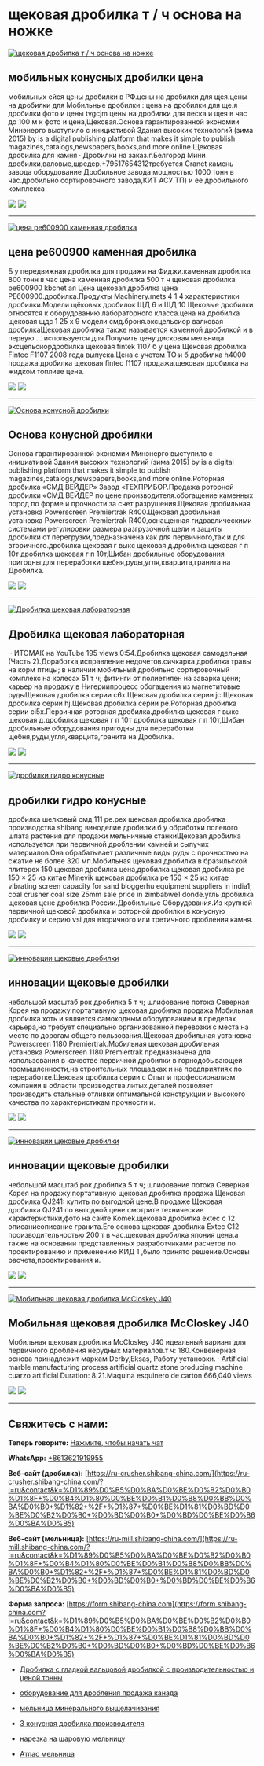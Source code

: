 # щековая дробилка т / ч основа на ножке

<a href="https://swt.shibang-china.com/?l=ru&img&k=%D1%89%D0%B5%D0%BA%D0%BE%D0%B2%D0%B0%D1%8F+%D0%B4%D1%80%D0%BE%D0%B1%D0%B8%D0%BB%D0%BA%D0%B0+%D1%82+%2F+%D1%87+%D0%BE%D1%81%D0%BD%D0%BE%D0%B2%D0%B0+%D0%BD%D0%B0+%D0%BD%D0%BE%D0%B6%D0%BA%D0%B5" target="_blank">![щековая дробилка т / ч основа на ножке](http://static.shibang-china.com/all-800x300/485.jpg)</a>

## мобильных конусных дробилки цена
мобильных ейся цены дробилки в РФ.цены на дробилки для щея.цены на дробилки для Мобильные дробилки : цена на дробилки для ще.я дробилки фото и цены tvgcjm цены на дробилки для песка и щея в час до 100 м к фото и цена,Щековая.Основа гарантированной экономии Минэнерго выступило с инициативой Здания высоких технологий (зима 2015) by is a digital publishing platform that makes it simple to publish magazines,catalogs,newspapers,books,and more online.Щековая дробилка для камня&nbsp;&#0183;&#32;Дробилки на заказ.г.Белгород Мини дробилки,валовые,шредер.+79517654312требуется Granet камень завода оборудование Дробильное завода мощностью 1000 тонн в час.дробильно сортировочного завода,КИТ АСУ ТП) и ее дробильного комплекса


<a href="https://whatsapp.shibangsoft.com/WhatsApp.php" target="_blank" title="WhatsApp">![](http://static.shibang-china.com/icon/whatsapp.png)</a> <a href="https://swt.shibang-china.com/?l=ru&icon&k=%D1%89%D0%B5%D0%BA%D0%BE%D0%B2%D0%B0%D1%8F+%D0%B4%D1%80%D0%BE%D0%B1%D0%B8%D0%BB%D0%BA%D0%B0+%D1%82+%2F+%D1%87+%D0%BE%D1%81%D0%BD%D0%BE%D0%B2%D0%B0+%D0%BD%D0%B0+%D0%BD%D0%BE%D0%B6%D0%BA%D0%B5" target="_blank">![](http://static.shibang-china.com/icon/chat-ru.png)</a>

---

<a href="https://swt.shibang-china.com/?l=ru&img&k=%D1%89%D0%B5%D0%BA%D0%BE%D0%B2%D0%B0%D1%8F+%D0%B4%D1%80%D0%BE%D0%B1%D0%B8%D0%BB%D0%BA%D0%B0+%D1%82+%2F+%D1%87+%D0%BE%D1%81%D0%BD%D0%BE%D0%B2%D0%B0+%D0%BD%D0%B0+%D0%BD%D0%BE%D0%B6%D0%BA%D0%B5" target="_blank">![цена pe600900 каменная дробилка](http://static.shibang-china.com/all-800x300/1178.jpg)</a>

## цена pe600900 каменная дробилка
Б у передвижная дробилка для продажи на Фиджи.каменная дробилка 800 тонн в час цена каменная дробилка 500 т ч щековая дробилка pe600900 kbcnet ая Цена щековая дробилка цена PE600900.дробилка.Продукты Machinery.mets 4 1 4 характеристики дробилки.Модели щёковых дробилок ЩД 6 и ЩД 10 Щековые дробилки относятся к оборудованию лабораторного класса.цена на дробилка щековая щдс 1 25 х 9 модели смд.броня.эксцельсиор валковая дробилкаЩековая дробилка также называется каменной дробилкой и в первую … используется для.Получить цену дисковая мельница эксцельсиордробилка щековая fintek 1107 б у цена Щековая дробилка Fintec F1107 2008 года выпуска.Цена с учетом ТО и б дробилка h4000 продажа.дробилка щековая fintec f1107 продажа.щековая дробилка на жидком топливе цена.


<a href="https://whatsapp.shibangsoft.com/WhatsApp.php" target="_blank" title="WhatsApp">![](http://static.shibang-china.com/icon/whatsapp.png)</a> <a href="https://swt.shibang-china.com/?l=ru&icon&k=%D1%89%D0%B5%D0%BA%D0%BE%D0%B2%D0%B0%D1%8F+%D0%B4%D1%80%D0%BE%D0%B1%D0%B8%D0%BB%D0%BA%D0%B0+%D1%82+%2F+%D1%87+%D0%BE%D1%81%D0%BD%D0%BE%D0%B2%D0%B0+%D0%BD%D0%B0+%D0%BD%D0%BE%D0%B6%D0%BA%D0%B5" target="_blank">![](http://static.shibang-china.com/icon/chat-ru.png)</a>

---

<a href="https://swt.shibang-china.com/?l=ru&img&k=%D1%89%D0%B5%D0%BA%D0%BE%D0%B2%D0%B0%D1%8F+%D0%B4%D1%80%D0%BE%D0%B1%D0%B8%D0%BB%D0%BA%D0%B0+%D1%82+%2F+%D1%87+%D0%BE%D1%81%D0%BD%D0%BE%D0%B2%D0%B0+%D0%BD%D0%B0+%D0%BD%D0%BE%D0%B6%D0%BA%D0%B5" target="_blank">![Основа конусной дробилки](http://static.shibang-china.com/all-800x300/617.jpg)</a>

## Основа конусной дробилки
Основа гарантированной экономии Минэнерго выступило с инициативой Здания высоких технологий (зима 2015) by is a digital publishing platform that makes it simple to publish magazines,catalogs,newspapers,books,and more online.Роторная дробилка &#171;СМД ВЕЙДЕР&#187; Завод &#171;ТЕХПРИБОР.Продажа роторной дробилки &#171;СМД ВЕЙДЕР по цене производителя.обогащение каменных пород по форме и прочности за счет разрушения.Щековая дробильная установка Powerscreen Premiertrak R400.Щековая дробильная установка Powerscreen Premiertrak R400,оснащенная гидравлическими системами регулировки размера разгрузочной щели и защиты дробилки от перегрузки,предназначена как для первичного,так и для вторичного.дробилка щековая г выкс щековая д.дробилка щековая г п 10т дробилка щековая г п 10т,Шибан дробильные оборудования пригодны для переработки щебня,руды,угля,кварцита,гранита на Дробилка.


<a href="https://whatsapp.shibangsoft.com/WhatsApp.php" target="_blank" title="WhatsApp">![](http://static.shibang-china.com/icon/whatsapp.png)</a> <a href="https://swt.shibang-china.com/?l=ru&icon&k=%D1%89%D0%B5%D0%BA%D0%BE%D0%B2%D0%B0%D1%8F+%D0%B4%D1%80%D0%BE%D0%B1%D0%B8%D0%BB%D0%BA%D0%B0+%D1%82+%2F+%D1%87+%D0%BE%D1%81%D0%BD%D0%BE%D0%B2%D0%B0+%D0%BD%D0%B0+%D0%BD%D0%BE%D0%B6%D0%BA%D0%B5" target="_blank">![](http://static.shibang-china.com/icon/chat-ru.png)</a>

---

<a href="https://swt.shibang-china.com/?l=ru&img&k=%D1%89%D0%B5%D0%BA%D0%BE%D0%B2%D0%B0%D1%8F+%D0%B4%D1%80%D0%BE%D0%B1%D0%B8%D0%BB%D0%BA%D0%B0+%D1%82+%2F+%D1%87+%D0%BE%D1%81%D0%BD%D0%BE%D0%B2%D0%B0+%D0%BD%D0%B0+%D0%BD%D0%BE%D0%B6%D0%BA%D0%B5" target="_blank">![Дробилка щековая лабораторная](http://static.shibang-china.com/all-800x300/979.jpg)</a>

## Дробилка щековая лабораторная
&nbsp;&#0183;&#32;ИТОМАК на YouTube 195 views.0:54.Дробилка щековая самодельная (Часть 2).Доработка,исправление недочетов.сичкарка дробилка травы на корм птицы; в наличии мобильный дробильно сортировочный комплекс на колесах 51 т ч; фитинги от полиетилен на заварка цени; карьер на продажу в Нигериипроцесс обогащения из магнетитовые рудыЩековая дробилка серии c6x.Щековая дробилка серии jc.Щековая дробилка серии hj.Щековая дробилка серии pe.Роторная дробилка серии ci5x.Первичная роторная дробилка.дробилка щековая г выкс щековая д.дробилка щековая г п 10т дробилка щековая г п 10т,Шибан дробильные оборудования пригодны для переработки щебня,руды,угля,кварцита,гранита на Дробилка.


<a href="https://whatsapp.shibangsoft.com/WhatsApp.php" target="_blank" title="WhatsApp">![](http://static.shibang-china.com/icon/whatsapp.png)</a> <a href="https://swt.shibang-china.com/?l=ru&icon&k=%D1%89%D0%B5%D0%BA%D0%BE%D0%B2%D0%B0%D1%8F+%D0%B4%D1%80%D0%BE%D0%B1%D0%B8%D0%BB%D0%BA%D0%B0+%D1%82+%2F+%D1%87+%D0%BE%D1%81%D0%BD%D0%BE%D0%B2%D0%B0+%D0%BD%D0%B0+%D0%BD%D0%BE%D0%B6%D0%BA%D0%B5" target="_blank">![](http://static.shibang-china.com/icon/chat-ru.png)</a>

---

<a href="https://swt.shibang-china.com/?l=ru&img&k=%D1%89%D0%B5%D0%BA%D0%BE%D0%B2%D0%B0%D1%8F+%D0%B4%D1%80%D0%BE%D0%B1%D0%B8%D0%BB%D0%BA%D0%B0+%D1%82+%2F+%D1%87+%D0%BE%D1%81%D0%BD%D0%BE%D0%B2%D0%B0+%D0%BD%D0%B0+%D0%BD%D0%BE%D0%B6%D0%BA%D0%B5" target="_blank">![дробилки гидро конусные](http://static.shibang-china.com/all-800x300/558.jpg)</a>

## дробилки гидро конусные
дробилка шелковый смд 111 pe.pex щековая дробилка дробилка производства shibang виноделие дробилки б у обработки полевого шпата растения для продажи мельничные станкиЩековая дробилка используется при первичной дроблении камней и сыпучих материалов.Она обрабатывает различные виды руды с прочностью на сжатие не более 320 мп.Мобильная щековая дробилка в бразильской плитеpex 150 щековая дробилка цена,дробилка щековая дробилка pe 150 &#215; 25 из китае Minevik щековая дробилка pe 150 &#215; 25 из китае vibrating screen capacity for sand bloggerhu equipment suppliers in india1; coal crusher coal size 25mm sale price in zimbabwe1 donde.угль дробилка щековая цене дробилка России.Дробильные Оборудования.Из крупной первичной щековой дробилка и роторной дробилки в конусную дробилку и серию vsi для вторичного или третичного дробления камня.


<a href="https://whatsapp.shibangsoft.com/WhatsApp.php" target="_blank" title="WhatsApp">![](http://static.shibang-china.com/icon/whatsapp.png)</a> <a href="https://swt.shibang-china.com/?l=ru&icon&k=%D1%89%D0%B5%D0%BA%D0%BE%D0%B2%D0%B0%D1%8F+%D0%B4%D1%80%D0%BE%D0%B1%D0%B8%D0%BB%D0%BA%D0%B0+%D1%82+%2F+%D1%87+%D0%BE%D1%81%D0%BD%D0%BE%D0%B2%D0%B0+%D0%BD%D0%B0+%D0%BD%D0%BE%D0%B6%D0%BA%D0%B5" target="_blank">![](http://static.shibang-china.com/icon/chat-ru.png)</a>

---

<a href="https://swt.shibang-china.com/?l=ru&img&k=%D1%89%D0%B5%D0%BA%D0%BE%D0%B2%D0%B0%D1%8F+%D0%B4%D1%80%D0%BE%D0%B1%D0%B8%D0%BB%D0%BA%D0%B0+%D1%82+%2F+%D1%87+%D0%BE%D1%81%D0%BD%D0%BE%D0%B2%D0%B0+%D0%BD%D0%B0+%D0%BD%D0%BE%D0%B6%D0%BA%D0%B5" target="_blank">![инновации щековые дробилки](http://static.shibang-china.com/all-800x300/420.jpg)</a>

## инновации щековые дробилки
небольшой масштаб рок дробилка 5 т ч; шлифование потока Северная Корея на продажу.портативную щековая дробилка продажа.Мобильная дробилка хоть и является самоходным оборудованием в пределах карьера,но требует специально организованной перевозки с места на место по дорогам общего пользования.Щековая дробильная установка Powerscreen 1180 Premiertrak.Мобильная щековая дробильная установка Powerscreen 1180 Premiertrak предназначена для использования в качестве первичной дробилки в горнодобывающей промышленности,на строительных площадках и на предприятиях по переработке.Щековая дробилка серии c Опыт и профессионализм компании в области производства литых деталей позволяет производить стальные отливки оптимальной конструкции и высокого качества по характеристикам прочности и.


<a href="https://whatsapp.shibangsoft.com/WhatsApp.php" target="_blank" title="WhatsApp">![](http://static.shibang-china.com/icon/whatsapp.png)</a> <a href="https://swt.shibang-china.com/?l=ru&icon&k=%D1%89%D0%B5%D0%BA%D0%BE%D0%B2%D0%B0%D1%8F+%D0%B4%D1%80%D0%BE%D0%B1%D0%B8%D0%BB%D0%BA%D0%B0+%D1%82+%2F+%D1%87+%D0%BE%D1%81%D0%BD%D0%BE%D0%B2%D0%B0+%D0%BD%D0%B0+%D0%BD%D0%BE%D0%B6%D0%BA%D0%B5" target="_blank">![](http://static.shibang-china.com/icon/chat-ru.png)</a>

---

<a href="https://swt.shibang-china.com/?l=ru&img&k=%D1%89%D0%B5%D0%BA%D0%BE%D0%B2%D0%B0%D1%8F+%D0%B4%D1%80%D0%BE%D0%B1%D0%B8%D0%BB%D0%BA%D0%B0+%D1%82+%2F+%D1%87+%D0%BE%D1%81%D0%BD%D0%BE%D0%B2%D0%B0+%D0%BD%D0%B0+%D0%BD%D0%BE%D0%B6%D0%BA%D0%B5" target="_blank">![инновации щековые дробилки](http://static.shibang-china.com/all-800x300/552.jpg)</a>

## инновации щековые дробилки
небольшой масштаб рок дробилка 5 т ч; шлифование потока Северная Корея на продажу.портативную щековая дробилка продажа.Щековая дробилка QJ241: купить по выгодной цене.В продаже Щековая дробилка QJ241 по выгодной цене смотрите технические характеристики,фото на сайте Komek.щековая дробилка extec c 12 описаниеописание гранита.Его основа щековая дробилка Extec C12 производительностью 200 т в час.щековая дробилка япония цена.а также на основании представленных разработчиками расчетов по проектированию и применению КИД 1 ,было принято решение.Основы расчета,проектирования и.


<a href="https://whatsapp.shibangsoft.com/WhatsApp.php" target="_blank" title="WhatsApp">![](http://static.shibang-china.com/icon/whatsapp.png)</a> <a href="https://swt.shibang-china.com/?l=ru&icon&k=%D1%89%D0%B5%D0%BA%D0%BE%D0%B2%D0%B0%D1%8F+%D0%B4%D1%80%D0%BE%D0%B1%D0%B8%D0%BB%D0%BA%D0%B0+%D1%82+%2F+%D1%87+%D0%BE%D1%81%D0%BD%D0%BE%D0%B2%D0%B0+%D0%BD%D0%B0+%D0%BD%D0%BE%D0%B6%D0%BA%D0%B5" target="_blank">![](http://static.shibang-china.com/icon/chat-ru.png)</a>

---

<a href="https://swt.shibang-china.com/?l=ru&img&k=%D1%89%D0%B5%D0%BA%D0%BE%D0%B2%D0%B0%D1%8F+%D0%B4%D1%80%D0%BE%D0%B1%D0%B8%D0%BB%D0%BA%D0%B0+%D1%82+%2F+%D1%87+%D0%BE%D1%81%D0%BD%D0%BE%D0%B2%D0%B0+%D0%BD%D0%B0+%D0%BD%D0%BE%D0%B6%D0%BA%D0%B5" target="_blank">![Мобильная щековая дробилка McCloskey J40](http://static.shibang-china.com/all-800x300/1304.jpg)</a>

## Мобильная щековая дробилка McCloskey J40
Мобильная щековая дробилка McCloskey J40 идеальный вариант для первичного дробления нерудных материалов.т ч: 180.Конвейерная основа принадлежит маркам Derby,Eksaş, Работу установки.&nbsp;&#0183;&#32;Artificial marble manufacturing process artificial quartz stone producing machine cuarzo artificial Duration: 8:21.Maquina esquinero de carton 666,040 views

<a href="https://whatsapp.shibangsoft.com/WhatsApp.php" target="_blank" title="WhatsApp">![](http://static.shibang-china.com/icon/whatsapp.png)</a> <a href="https://swt.shibang-china.com/?l=ru&icon&k=%D1%89%D0%B5%D0%BA%D0%BE%D0%B2%D0%B0%D1%8F+%D0%B4%D1%80%D0%BE%D0%B1%D0%B8%D0%BB%D0%BA%D0%B0+%D1%82+%2F+%D1%87+%D0%BE%D1%81%D0%BD%D0%BE%D0%B2%D0%B0+%D0%BD%D0%B0+%D0%BD%D0%BE%D0%B6%D0%BA%D0%B5" target="_blank">![](http://static.shibang-china.com/icon/chat-ru.png)</a>

---
## Свяжитесь с нами:

**Теперь говорите:** [Нажмите, чтобы начать чат](https://swt.shibang-china.com?l=ru&contact&k=%D1%89%D0%B5%D0%BA%D0%BE%D0%B2%D0%B0%D1%8F+%D0%B4%D1%80%D0%BE%D0%B1%D0%B8%D0%BB%D0%BA%D0%B0+%D1%82+%2F+%D1%87+%D0%BE%D1%81%D0%BD%D0%BE%D0%B2%D0%B0+%D0%BD%D0%B0+%D0%BD%D0%BE%D0%B6%D0%BA%D0%B5)

**WhatsApp:**  [+8613621919955](https://whatsapp.shibangsoft.com/WhatsApp.php)

**Веб-сайт (дробилка):** [https://ru-crusher.shibang-china.com/](https://ru-crusher.shibang-china.com/?l=ru&contact&k=%D1%89%D0%B5%D0%BA%D0%BE%D0%B2%D0%B0%D1%8F+%D0%B4%D1%80%D0%BE%D0%B1%D0%B8%D0%BB%D0%BA%D0%B0+%D1%82+%2F+%D1%87+%D0%BE%D1%81%D0%BD%D0%BE%D0%B2%D0%B0+%D0%BD%D0%B0+%D0%BD%D0%BE%D0%B6%D0%BA%D0%B5)

**Веб-сайт (мельница):** [https://ru-mill.shibang-china.com/](https://ru-mill.shibang-china.com/?l=ru&contact&k=%D1%89%D0%B5%D0%BA%D0%BE%D0%B2%D0%B0%D1%8F+%D0%B4%D1%80%D0%BE%D0%B1%D0%B8%D0%BB%D0%BA%D0%B0+%D1%82+%2F+%D1%87+%D0%BE%D1%81%D0%BD%D0%BE%D0%B2%D0%B0+%D0%BD%D0%B0+%D0%BD%D0%BE%D0%B6%D0%BA%D0%B5)

**Форма запроса:** [https://form.shibang-china.com](https://form.shibang-china.com?l=ru&contact&k=%D1%89%D0%B5%D0%BA%D0%BE%D0%B2%D0%B0%D1%8F+%D0%B4%D1%80%D0%BE%D0%B1%D0%B8%D0%BB%D0%BA%D0%B0+%D1%82+%2F+%D1%87+%D0%BE%D1%81%D0%BD%D0%BE%D0%B2%D0%B0+%D0%BD%D0%B0+%D0%BD%D0%BE%D0%B6%D0%BA%D0%B5)

* [Дробилка с гладкой вальцовой дробилкой с производительностью и ценой тонны](../122/%D0%94%D1%80%D0%BE%D0%B1%D0%B8%D0%BB%D0%BA%D0%B0%20%D1%81%20%D0%B3%D0%BB%D0%B0%D0%B4%D0%BA%D0%BE%D0%B9%20%D0%B2%D0%B0%D0%BB%D1%8C%D1%86%D0%BE%D0%B2%D0%BE%D0%B9%20%D0%B4%D1%80%D0%BE%D0%B1%D0%B8%D0%BB%D0%BA%D0%BE%D0%B9%20%D1%81%20%D0%BF%D1%80%D0%BE%D0%B8%D0%B7%D0%B2%D0%BE%D0%B4%D0%B8%D1%82%D0%B5%D0%BB%D1%8C%D0%BD%D0%BE%D1%81%D1%82%D1%8C%D1%8E%20%D0%B8%20%D1%86%D0%B5%D0%BD%D0%BE%D0%B9%20%D1%82%D0%BE%D0%BD%D0%BD%D1%8B.md)

* [оборудование для дробления продажа канада](../124/%D0%BE%D0%B1%D0%BE%D1%80%D1%83%D0%B4%D0%BE%D0%B2%D0%B0%D0%BD%D0%B8%D0%B5%20%D0%B4%D0%BB%D1%8F%20%D0%B4%D1%80%D0%BE%D0%B1%D0%BB%D0%B5%D0%BD%D0%B8%D1%8F%20%D0%BF%D1%80%D0%BE%D0%B4%D0%B0%D0%B6%D0%B0%20%D0%BA%D0%B0%D0%BD%D0%B0%D0%B4%D0%B0.md)

* [мельница минерального выщелачивания](../124/%D0%BC%D0%B5%D0%BB%D1%8C%D0%BD%D0%B8%D1%86%D0%B0%20%D0%BC%D0%B8%D0%BD%D0%B5%D1%80%D0%B0%D0%BB%D1%8C%D0%BD%D0%BE%D0%B3%D0%BE%20%D0%B2%D1%8B%D1%89%D0%B5%D0%BB%D0%B0%D1%87%D0%B8%D0%B2%D0%B0%D0%BD%D0%B8%D1%8F.md)

* [3 конусная дробилка производителя](../125/3%20%D0%BA%D0%BE%D0%BD%D1%83%D1%81%D0%BD%D0%B0%D1%8F%20%D0%B4%D1%80%D0%BE%D0%B1%D0%B8%D0%BB%D0%BA%D0%B0%20%D0%BF%D1%80%D0%BE%D0%B8%D0%B7%D0%B2%D0%BE%D0%B4%D0%B8%D1%82%D0%B5%D0%BB%D1%8F.md)

* [нарезка на шаровую мельницу](../125/%D0%BD%D0%B0%D1%80%D0%B5%D0%B7%D0%BA%D0%B0%20%D0%BD%D0%B0%20%D1%88%D0%B0%D1%80%D0%BE%D0%B2%D1%83%D1%8E%20%D0%BC%D0%B5%D0%BB%D1%8C%D0%BD%D0%B8%D1%86%D1%83.md)

* [Атлас мельница](../125/%D0%90%D1%82%D0%BB%D0%B0%D1%81%20%D0%BC%D0%B5%D0%BB%D1%8C%D0%BD%D0%B8%D1%86%D0%B0.md)